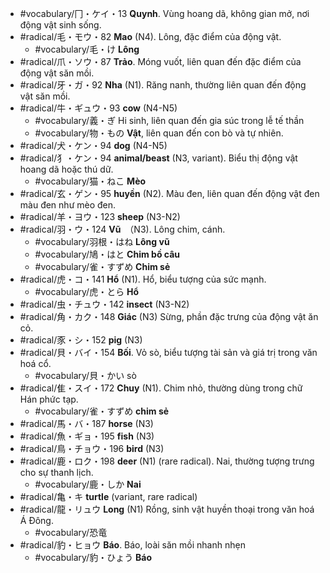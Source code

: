 - #vocabulary/冂・ケイ・13 **Quynh**. Vùng hoang dã, không gian mở, nơi động vật sinh sống.
- #radical/毛・モウ・82 **Mao** (N4). Lông, đặc điểm của động vật.
	- #vocabulary/毛・け **Lông**
- #radical/爪・ソウ・87 **Trảo**. Móng vuốt, liên quan đến đặc điểm của động vật săn mồi.
- #radical/牙・ガ・92 **Nha** (N1). Răng nanh, thường liên quan đến động vật săn mồi.
- #radical/牛・ギュウ・93 **cow** (N4-N5)
	- #vocabulary/義・ぎ Hi sinh, liên quan đến gia súc trong lễ tế thần
	- #vocabulary/物・もの **Vật**, liên quan đến con bò và tự nhiên.
- #radical/犬・ケン・94 **dog** (N4-N5)
- #radical/犭・ケン・94 **animal/beast** (N3, variant). Biểu thị động vật hoang dã hoặc thú dữ.
	- #vocabulary/猫・ねこ **Mèo**
- #radical/玄・ゲン・95 **huyền** (N2). Màu đen, liên quan đến động vật đen màu đen như mèo đen.
- #radical/羊・ヨウ・123 **sheep** (N3-N2)
- #radical/羽・ウ・124 **Vũ**　（N3). Lông chim, cánh.
	- #vocabulary/羽根・はね **Lông vũ**
	- #vocabulary/鳩・はと **Chim bồ câu**
	- #vocabulary/雀・すずめ **Chim sẻ**
- #radical/虎・コ・141 **Hổ** (N1). Hổ, biểu tượng của sức mạnh.
	- #vocabulary/虎・とら **Hổ**
- #radical/虫・チュウ・142 **insect** (N3-N2)
- #radical/角・カク・148 **Giác** (N3) Sừng, phần đặc trưng của động vật ăn cỏ.
- #radical/豕・シ・152 **pig** (N3)
- #radical/貝・バイ・154 **Bối**. Vỏ sò, biểu tượng tài sản và giá trị trong văn hoá cổ.
	- #vocabulary/貝・かい sò
- #radical/隹・スイ・172 **Chuy** (N1). Chim nhỏ, thường dùng trong chữ Hán phức tạp.
	- #vocabulary/雀・すずめ **chim sẻ**
- #radical/馬・バ・187 **horse** (N3)
- #radical/魚・ギョ・195 **fish** (N3)
- #radical/鳥・チョウ・196 **bird** (N3)
- #radical/鹿・ロク・198 **deer** (N1) (rare radical). Nai, thường tượng trưng cho sự thanh lịch.
	- #vocabulary/鹿・しか **Nai**
- #radical/亀・キ **turtle** (variant, rare radical)
- #radical/龍・リュウ **Long** (N1) Rồng, sinh vật huyền thoại trong văn hoá Á Đông.
	- #vocabulary/恐竜
- #radical/豹・ヒョウ **Báo**. Báo, loài săn mồi nhanh nhẹn
	- #vocabulary/豹・ひょう **Báo**
